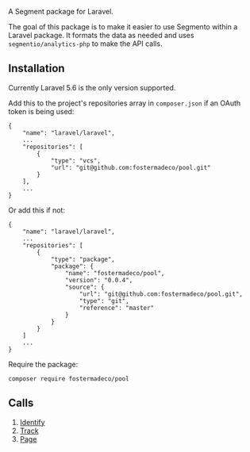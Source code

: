 A Segment package for Laravel.

The goal of this package is to make it easier to use Segmento within a Laravel package.
It formats the data as needed and uses `segmentio/analytics-php` to make the API calls.

## Installation

Currently Laravel 5.6 is the only version supported.

Add this to the project's repositories array in `composer.json` if an OAuth token is being used:

```
{
    "name": "laravel/laravel",
    ...
    "repositories": [
        {
            "type": "vcs",
            "url": "git@github.com:fostermadeco/pool.git"
        }
    ],
    ...
}
```

Or add this if not:

```
{
    "name": "laravel/laravel",
    ...
    "repositories": [
        {
            "type": "package",
            "package": {
                "name": "fostermadeco/pool",
                "version": "0.0.4",
                "source": {
                    "url": "git@github.com:fostermadeco/pool.git",
                    "type": "git",
                    "reference": "master"
                }
            }
        }
    ]
    ...
}
```

Require the package:

```
composer require fostermadeco/pool
```

## Calls

1. [Identify](docs/IDENTIFY.md)
2. [Track](docs/TRACK.md)
3. [Page](doc/PAGE.md)
